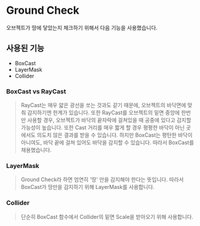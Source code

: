 # Ground Check

오브젝트가 땅에 닿았는지 체크하기 위해서 다음 기능을 사용했습니다.

## 사용된 기능
- BoxCast
- LayerMask
- Collider


### BoxCast vs RayCast

> RayCast는 매우 얇은 광선을 쏘는 것과도 같기 때문에, 
> 오브젝트의 바닥면에 맞춰 감지하기엔 한계가 있습니다.
> 또한 RayCast를 오브젝트의 밑면 중앙에 한번만 사용할 경우,
> 오브젝트가 바닥의 끝자락에 걸쳐있을 때 공중에 있다고 감지할 가능성이 높습니다.
> 또한 Cast 거리를 매우 짧게 할 경우 평평한 바닥이 아닌 곳에서도 의도치 않은 결과를 받을 수 있습니다.
> 하지만 BoxCast는 평탄한 바닥이 아니여도, 바닥 끝에 걸쳐 있어도 바닥을 감지할 수 있습니다.
> 따라서 BoxCast를 채용했습니다.


### LayerMask
> Ground Check라 하면 엄연히 '땅' 만을 감지해야 한다는 뜻입니다.
> 따라서 BoxCast가 땅만을 감지하기 위해 LayerMask를 사용합니다.

### Collider
> 단순히 BoxCast 함수에서 Collider의 밑면 Scale을 받아오기 위해 사용합니다.


